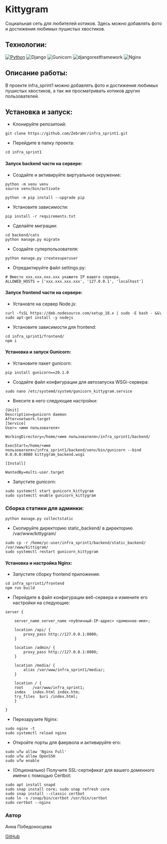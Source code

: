 
# Kittygram
Социальная сеть для любителей котиков. Здесь можно добавлять фото и достижения любимых пушистых хвостиков.


## Технологии:
[![Python](https://img.shields.io/badge/python-3.9-blue?logo=python)](https://www.python.org/)
![Django](https://img.shields.io/badge/DJANGO-3.2.3-darkgreen?logo=django&logoColor=white)
![Gunicorn](https://img.shields.io/badge/GUNICORN-blue?logo=gunicorn&logoColor=green)
![djangorestframework](https://img.shields.io/badge/DJANGORESTFRAMEWORK-3.12.14-blue?logo=django&logoColor=white)
![Nginx](https://img.shields.io/badge/NGINX-269539.svg?&style=flat&logo=nginx&logoColor=white)

## Описание работы:
В проекте infra_sprint1 можно добавлять фото и достижения любимых пушистых хвостиков, а так же просматривать котиков других пользователей.

## Установка и запуск:
- Клонируйте репозитоий:
```
git clone https://github.com/ZebraHr/infra_sprint1.git
```
- Перейдите в папку проекта:
```
cd infra_sprint1
```
#### Запуск backend части на сервере:

- Создайте и активируйте виртуальное окружение:
```
python -m venv venv
source venv/bin/activate
```
```
python -m pip install --upgrade pip
```
- Установите зависимости:
```
pip install -r requirements.txt
```
- Сделайте миграции:
```
cd backend/cats
python manage.py migrate
```
- Создайте суперпользователя:
```
python manage.py createsuperuser
```
- Отредактируйте файл settings.py:
```
# Вместо xxx.xxx.xxx.xxx укажите IP вашего сервера.
ALLOWED_HOSTS = ['xxx.xxx.xxx.xxx', '127.0.0.1', 'localhost'] 
```
#### Запуск frontend части на сервере:

- Установте на сервер Node.js:
```
curl -fsSL https://deb.nodesource.com/setup_18.x | sudo -E bash - &&\
sudo apt-get install -y nodejs 
```
- Установите зависимости для frontend:
```
cd infra_sprint1/frontend/
npm i
```

#### Установка и запуск Gunicorn:
- Установите пакет gunicorn:
```
pip install gunicorn==20.1.0
```
- Создайте файл конфигурации для автозапуска WSGi-сервера:
```
sudo nano /etc/systemd/system/gunicorn_kittygram.service
```
- Внесите в него следующие настройки:
```
[Unit]
Description=gunicorn daemon
After=network.target
[Service]
User= <имя пользователя>

WorkingDirectory=/home/<имя пользователя>/infra_sprint1/backend/

ExecStart=/home/<имя пользователя>/infra_sprint1/backend/venv/bin/gunicorn --bind 0.0.0.0:8080 kittygram_backend.wsgi

[Install]

WantedBy=multi-user.target
```

- Запустите gunicorn:
```
sudo systemctl start gunicorn_kittygram
sudo systemctl enable gunicorn_kittygram
```
### Сборка статики для админки:
```
python manage.py collectstatic
```
- Скопируйте директорию static_backend/ в директорию /var/www/kittygram/
```
sudo cp -r /home/yc-user/infra_sprint1/backend/static_backend/ /var/www/kittigram/
sudo systemctl restart gunicorn_kittygram
```
#### Установка и настройка Nginx:
- Запустите сборку frontend приложения:
```
cd infra_sprrint1/frontend
npm run build
```
- Перейдите в файл конфигурации веб-сервера и измените его настройки на следующие:
```
server {

    server_name server_name <публичный-IP-адрес> <доменное-имя>;

    location /api/ {
        proxy_pass http://127.0.0.1:8080;
    }

    location /admin/ {
        proxy_pass http://127.0.0.1:8080;
    }

    location /media/ {
        alias /var/www/infra_sprint1/media/;
    }

    location / {
    root    /var/www/infra_sprint1;
    index   index.html index.htm;
    try_files  $uri /index.html;
    }

}
```
- Перезарузите Nginx:
```
sudo nginx -t
sudo systemctl reload nginx
```
- Откройте порты для фаервола и активируйте его:
```
sudo ufw allow 'Nginx Full'
sudo ufw allow OpenSSH
sudo ufw enable
```
- (Опционально) Получите SSL-сертификат для вашего доменного имени с помощью Certbot:
```
sudo apt install snapd
sudo snap install core; sudo snap refresh core
sudo snap install --classic certbot
sudo ln -s /snap/bin/certbot /usr/bin/certbot 
sudo certbot --nginx
```


### Автор
Анна Победоносцева

[GitHub](https://github.com/ZebraHr)
